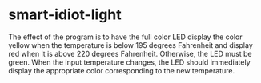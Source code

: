 # smart-idiot-light

The effect of the program is to have the full color LED display the color yellow when the temperature is below 195 degrees Fahrenheit and display red when it is above 220 degrees Fahrenheit. Otherwise, the LED must be green. When the input temperature changes, the LED should immediately display the appropriate color corresponding to the new temperature.
